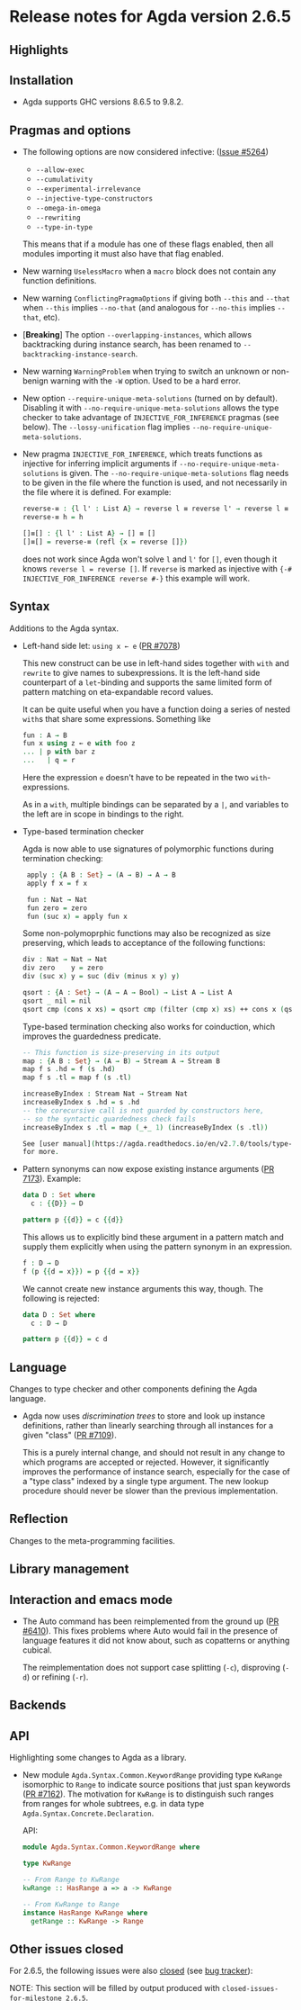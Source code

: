 Release notes for Agda version 2.6.5
====================================

Highlights
----------

Installation
------------

* Agda supports GHC versions 8.6.5 to 9.8.2.

Pragmas and options
-------------------

* The following options are now considered infective:
  ([Issue #5264](https://github.com/agda/agda/issues/5264))

  * `--allow-exec`
  * `--cumulativity`
  * `--experimental-irrelevance`
  * `--injective-type-constructors`
  * `--omega-in-omega`
  * `--rewriting`
  * `--type-in-type`

  This means that if a module has one of these flags enabled,
  then all modules importing it must also have that flag enabled.

* New warning `UselessMacro` when a `macro` block does not contain any function definitions.

* New warning `ConflictingPragmaOptions` if giving both `--this` and `--that`
  when `--this` implies `--no-that` (and analogous for `--no-this` implies
  `--that`, etc).

* [**Breaking**] The option `--overlapping-instances`, which allows
  backtracking during instance search, has been renamed to
  `--backtracking-instance-search`.

* New warning `WarningProblem` when trying to switch an unknown or non-benign warning with the `-W` option.
  Used to be a hard error.

* New option `--require-unique-meta-solutions` (turned on by default). Disabling it with
  `--no-require-unique-meta-solutions` allows the type checker to take advantage of `INJECTIVE_FOR_INFERENCE` pragmas
  (see below). The `--lossy-unification` flag implies `--no-require-unique-meta-solutions`.

* New pragma `INJECTIVE_FOR_INFERENCE`, which treats functions as injective for inferring implicit arguments if
  `--no-require-unique-meta-solutions` is given. The `--no-require-unique-meta-solutions` flag needs to be given in the
  file where the function is used, and not necessarily in the file where it is defined.
  For example:
  ```agda
  reverse-≡ : {l l' : List A} → reverse l ≡ reverse l' → reverse l ≡ reverse l'
  reverse-≡ h = h

  []≡[] : {l l' : List A} → [] ≡ []
  []≡[] = reverse-≡ (refl {x = reverse []})
  ```
  does not work since Agda won't solve `l` and `l'` for `[]`, even though it knows `reverse l = reverse []`. If `reverse` is
  marked as injective with `{-# INJECTIVE_FOR_INFERENCE reverse #-}` this example will work.

Syntax
------

Additions to the Agda syntax.

* Left-hand side let: `using x ← e`
  ([PR #7078](https://github.com/agda/agda/pull/7078))

  This new construct can be use in left-hand sides together with `with` and
  `rewrite` to give names to subexpressions. It is the left-hand side
  counterpart of a `let`-binding and supports the same limited form of pattern
  matching on eta-expandable record values.

  It can be quite useful when you have a function doing a series of nested
  `with`s that share some expressions. Something like

  ```agda
  fun : A → B
  fun x using z ← e with foo z
  ... | p with bar z
  ...   | q = r
  ```

  Here the expression `e` doesn't have to be repeated in the two `with`-expressions.

  As in a `with`, multiple bindings can be separated by a `|`, and variables to
  the left are in scope in bindings to the right.

* Type-based termination checker

  Agda is now able to use signatures of polymorphic functions during termination checking:

  ```agda
   apply : {A B : Set} → (A → B) → A → B
   apply f x = f x

   fun : Nat → Nat
   fun zero = zero
   fun (suc x) = apply fun x
   ```

  Some non-polymoprphic functions may also be recognized as size preserving, which leads to acceptance of the following functions:

  ```agda
  div : Nat → Nat → Nat
  div zero    y = zero
  div (suc x) y = suc (div (minus x y) y)

  qsort : {A : Set} → (A → A → Bool) → List A → List A
  qsort _ nil = nil
  qsort cmp (cons x xs) = qsort cmp (filter (cmp x) xs) ++ cons x (qsort cmp (filter (λ y → cmp y x) xs))
  ```

  Type-based termination checking also works for coinduction, which improves the guardedness predicate.

  ```agda
  -- This function is size-preserving in its output
  map : {A B : Set} → (A → B) → Stream A → Stream B
  map f s .hd = f (s .hd)
  map f s .tl = map f (s .tl)

  increaseByIndex : Stream Nat → Stream Nat
  increaseByIndex s .hd = s .hd
  -- the corecursive call is not guarded by constructors here,
  -- so the syntactic guardedness check fails
  increaseByIndex s .tl = map (_+_ 1) (increaseByIndex (s .tl))

  See [user manual](https://agda.readthedocs.io/en/v2.7.0/tools/type-based-termination-checking.html)
  for more.

* Pattern synonyms can now expose existing instance arguments
  ([PR 7173](https://github.com/agda/agda/pull/7173)).
  Example:
  ```agda
  data D : Set where
    c : {{D}} → D

  pattern p {{d}} = c {{d}}
  ```
  This allows us to explicitly bind these argument in a pattern match
  and supply them explicitly when using the pattern synonym in an expression.
  ```agda
  f : D → D
  f (p {{d = x}}) = p {{d = x}}
  ```

  We cannot create new instance arguments this way, though.
  The following is rejected:
  ```agda
  data D : Set where
    c : D → D

  pattern p {{d}} = c d
  ```


Language
--------

Changes to type checker and other components defining the Agda language.

* Agda now uses *discrimination trees* to store and look up instance
  definitions, rather than linearly searching through all instances for
  a given "class" ([PR #7109](https://github.com/agda/agda/pull/7109)).

  This is a purely internal change, and should not result in any change
  to which programs are accepted or rejected. However, it significantly
  improves the performance of instance search, especially for the case
  of a "type class" indexed by a single type argument. The new lookup
  procedure should never be slower than the previous implementation.

Reflection
----------

Changes to the meta-programming facilities.

Library management
------------------

Interaction and emacs mode
--------------------------

* The Auto command has been reimplemented from the ground up
  ([PR #6410](https://github.com/agda/agda/pull/6410)).
  This fixes problems where Auto would fail in the presence of language features
  it did not know about, such as copatterns or anything cubical.

  The reimplementation does not support case splitting (`-c`), disproving
  (`-d`) or refining (`-r`).

Backends
--------

API
---

Highlighting some changes to Agda as a library.

* New module `Agda.Syntax.Common.KeywordRange` providing type `KwRange` isomorphic to `Range`
  to indicate source positions that just span keywords ([PR #7162](https://github.com/agda/agda/pull/7162)).
  The motivation for `KwRange` is to distinguish such ranges from ranges for whole subtrees,
  e.g. in data type `Agda.Syntax.Concrete.Declaration`.

  API:
  ```haskell
  module Agda.Syntax.Common.KeywordRange where

  type KwRange

  -- From Range to KwRange
  kwRange :: HasRange a => a -> KwRange

  -- From KwRange to Range
  instance HasRange KwRange where
    getRange :: KwRange -> Range
  ```

Other issues closed
-------------------

For 2.6.5, the following issues were also
[closed](https://github.com/agda/agda/issues?q=is%3Aissue+milestone%3A2.6.5+is%3Aclosed)
(see [bug tracker](https://github.com/agda/agda/issues)):

NOTE: This section will be filled by output produced with `closed-issues-for-milestone 2.6.5`.
